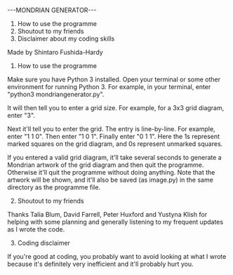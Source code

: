 ---MONDRIAN GENERATOR---


1. How to use the programme
2. Shoutout to my friends
3. Disclaimer about my coding skills

Made by Shintaro Fushida-Hardy


1. How to use the programme

Make sure you have Python 3 installed.
Open your terminal or some other environment for running Python 3.
For example, in your terminal, enter "python3 mondriangenerator.py".

It will then tell you to enter a grid size. For example, for a 3x3 grid diagram, enter "3".

Next it'll tell you to enter the grid. The entry is line-by-line. For example, enter "1 1 0". Then enter "1 0 1". Finally enter "0 1 1". Here the 1s represent marked squares on the grid diagram, and 0s represent unmarked squares.

If you entered a valid grid diagram, it'll take several seconds to generate a Mondrian artwork of the grid diagram and then quit the programme. Otherwise it'll quit the programme without doing anything. Note that the artwork will be shown, and it'll also be saved (as image.py) in the same directory as the programme file.

2. Shoutout to my friends

Thanks Talia Blum, David Farrell, Peter Huxford and Yustyna Klish for helping with some planning and generally listening to my frequent updates as I wrote the code. 

3. Coding disclaimer

If you're good at coding, you probably want to avoid looking at what I wrote because it's definitely very inefficient and it'll probably hurt you.
